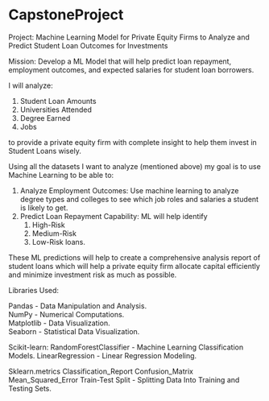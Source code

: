 # CapstoneProject

Project: Machine Learning Model for Private Equity Firms to Analyze and Predict Student Loan Outcomes for Investments

Mission: Develop a ML Model that will help predict loan repayment, employment outcomes, and expected salaries for student loan borrowers.

I will analyze:
1.	Student Loan Amounts
2.	Universities Attended
3.	Degree Earned
4.	Jobs

to provide a private equity firm with complete insight to help them invest in Student Loans wisely.

Using all the datasets I want to analyze (mentioned above) my goal is to use Machine Learning to be able to: 
1.	Analyze Employment Outcomes: Use machine learning  to analyze degree types and colleges to see which  job roles and salaries a student is likely to get. 
2.	Predict Loan Repayment Capability:  ML will help identify
       1. High-Risk
       2. Medium-Risk
       3. Low-Risk loans.

These  ML predictions will help to create a comprehensive analysis report of student loans  which will help a private equity firm allocate capital efficiently and minimize investment risk as much as possible.


Libraries Used:

Pandas - Data Manipulation and Analysis.  
NumPy - Numerical Computations.  
Matplotlib - Data Visualization.  
Seaborn - Statistical Data Visualization.

Scikit-learn:
RandomForestClassifier - Machine Learning Classification Models.
LinearRegression - Linear Regression Modeling.

Sklearn.metrics
Classification_Report
Confusion_Matrix
Mean_Squared_Error
Train-Test Split - Splitting Data Into Training and Testing Sets.
